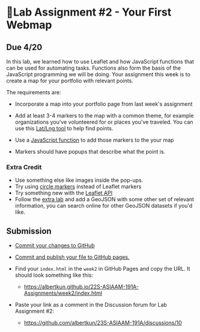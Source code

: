 # 📝Lab Assignment #2 - Your First Webmap

## Due 4/20

In this lab, we learned how to use Leaflet and how JavaScript functions that can be used for automating tasks. Functions also form the basis of the JavaScript programming we will be doing. Your assignment this week is to create a map for your portfolio with relevant points.

The requirements are:

- Incorporate a map into your portfolio page from last week's assignment
- Add at least 3-4 markers to the map with a common theme, for example organizations you've volunteered for or places you've traveled. You can use this [Lat/Lng tool](https://www.latlong.net/) to help find points.
  
- Use a [JavaScript function](https://developer.mozilla.org/en-US/docs/Web/JavaScript/Reference/Global_Objects/Function/Function) to add those markers to the your map
- Markers should have popups that describe what the point is.

### Extra Credit

- Use something else like images inside the pop-ups.
- Try using [circle markers](https://leafletjs.com/SlavaUkraini/reference.html#circlemarker) instead of Leaflet markers
- Try something new with the [Leaflet API](https://leafletjs.com/SlavaUkraini/reference-1.7.1.html)
- Follow the [extra lab](../../labs/week2/extra.md) and add a GeoJSON with some other set of relevant information, you can search online for other GeoJSON datasets if you'd like.


## Submission

- [Commit your changes to GitHub](../../labs/week1/3.md)

- [Commit and publish your file to GitHub pages.](../../labs/week1/3.md#using-github-pages)

- Find your `index.html` in the `week2` in GitHub Pages and copy the URL. It should look something like this:
  - https://albertkun.github.io/22S-ASIAAM-191A-Assignments/week2/index.html

- Paste your link as a comment in the Discussion forum for Lab Assignment #2:
  - https://github.com/albertkun/23S-ASIAAM-191A/discussions/10 
